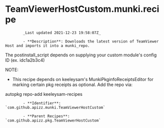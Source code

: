 # TeamViewerHostCustom.munki.recipe

            _Last updated 2021-12-23 19:58:07Z_

            - **Description**: Downloads the latest version of TeamViewer Host and imports it into a munki_repo.

The postinstall_script depends on supplying your custom module's config ID (ex. idc1a2b3c4)

NOTE:
- This recipe depends on keeleysam's MunkiPkginfoReceiptsEditor for marking certain pkg receipts as optional.  Add the repo via:

autopkg repo-add keeleysam-recipes

            - **Identifier**: `com.github.apizz.munki.TeamViewerHostCustom`

            - **Parent Recipes**: `com.github.apizz.pkg.TeamViewerHostCustom`